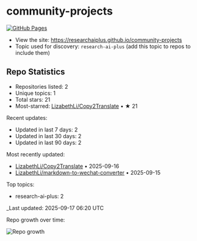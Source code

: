 # community-projects

[![GitHub Pages](https://img.shields.io/badge/Pages-live-brightgreen?logo=github)](https://researchaiplus.github.io/community-projects)

- View the site: https://researchaiplus.github.io/community-projects
- Topic used for discovery: `research-ai-plus` (add this topic to repos to include them)

<!-- STATS:START -->
## Repo Statistics

- Repositories listed: 2
- Unique topics: 1
- Total stars: 21
- Most-starred: [LizabethLi/Copy2Translate](https://github.com/LizabethLi/Copy2Translate) • ★ 21

Recent updates:
- Updated in last 7 days: 2
- Updated in last 30 days: 2
- Updated in last 90 days: 2

Most recently updated:
- [LizabethLi/Copy2Translate](https://github.com/LizabethLi/Copy2Translate) • 2025-09-16
- [LizabethLi/markdown-to-wechat-converter](https://github.com/LizabethLi/markdown-to-wechat-converter) • 2025-09-15

Top topics:
- research-ai-plus: 2

_Last updated: 2025-09-17 06:20 UTC

Repo growth over time:

![Repo growth](https://researchaiplus.github.io/community-projects/assets/trend.svg)
<!-- STATS:END -->
